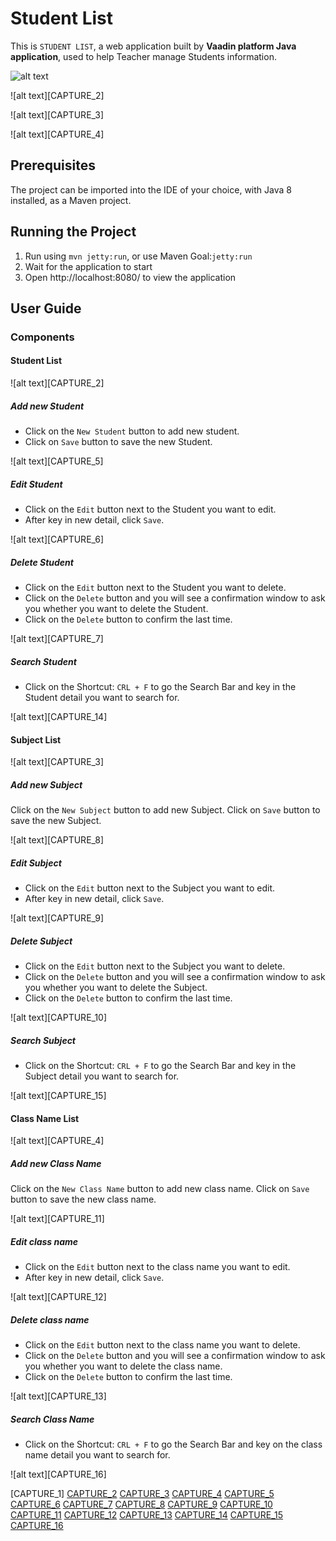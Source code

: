 # Student List

This is `STUDENT LIST`, a web application built by **Vaadin platform Java application**, used to help Teacher manage Students information.

![alt text](https://github.com/nguyenngoclinhchi/StudentList_WebApplication/tree/master/image/OFFLINE_PAGE.png)

![alt text][CAPTURE_2]

![alt text][CAPTURE_3]

![alt text][CAPTURE_4]

## Prerequisites

The project can be imported into the IDE of your choice, with Java 8 installed, as a Maven project.

## Running the Project

1. Run using `mvn jetty:run`, or use Maven Goal:`jetty:run`
2. Wait for the application to start
3. Open http://localhost:8080/ to view the application

## User Guide

### Components

#### Student List

![alt text][CAPTURE_2]

##### Add new Student

* Click on the `New Student` button to add new student.
* Click on `Save` button to save the new Student.

![alt text][CAPTURE_5]

##### Edit Student

* Click on the `Edit` button next to the Student you want to edit.
* After key in new detail, click `Save`.

![alt text][CAPTURE_6]

##### Delete Student

* Click on the `Edit` button next to the Student you want to delete.
* Click on the `Delete` button and you will see a confirmation window to ask you whether you want to delete the Student.
* Click on the `Delete` button to confirm the last time.

![alt text][CAPTURE_7]

##### Search Student

* Click on the Shortcut: `CRL + F` to go the Search Bar and key in the Student detail you want to search for.

![alt text][CAPTURE_14]

#### Subject List

![alt text][CAPTURE_3]

##### Add new Subject

Click on the `New Subject` button to add new Subject.
Click on `Save` button to save the new Subject.

![alt text][CAPTURE_8]

##### Edit Subject

* Click on the `Edit` button next to the Subject you want to edit.
* After key in new detail, click `Save`.

![alt text][CAPTURE_9]

##### Delete Subject

* Click on the `Edit` button next to the Subject you want to delete.
* Click on the `Delete` button and you will see a confirmation window to ask you whether you want to delete the Subject.
* Click on the `Delete` button to confirm the last time.

![alt text][CAPTURE_10]

##### Search Subject

* Click on the Shortcut: `CRL + F` to go the Search Bar and key in the Subject detail you want to search for.

![alt text][CAPTURE_15]

#### Class Name List

![alt text][CAPTURE_4]

##### Add new Class Name

Click on the `New Class Name` button to add new class name.
Click on `Save` button to save the new class name.

![alt text][CAPTURE_11]

##### Edit class name

* Click on the `Edit` button next to the class name you want to edit.
* After key in new detail, click `Save`.

![alt text][CAPTURE_12]

##### Delete class name

* Click on the `Edit` button next to the class name you want to delete.
* Click on the `Delete` button and you will see a confirmation window to ask you whether you want to delete the class name.
* Click on the `Delete` button to confirm the last time.

![alt text][CAPTURE_13]

##### Search Class Name

* Click on the Shortcut: `CRL + F` to go the Search Bar and key on the class name detail you want to search for.

![alt text][CAPTURE_16]

[CAPTURE_1]
[CAPTURE_2](https://github.com/nguyenngoclinhchi/StudentList_WebApplication/tree/master/image/MAIN_1.png)
[CAPTURE_3](https://github.com/nguyenngoclinhchi/StudentList_WebApplication/tree/master/image/MAIN_2.png)
[CAPTURE_4](https://github.com/nguyenngoclinhchi/StudentList_WebApplication/tree/master/image/MAIN_3.png)
[CAPTURE_5](https://github.com/nguyenngoclinhchi/StudentList_WebApplication/tree/master/image/CREATE_1.png)
[CAPTURE_6](https://github.com/nguyenngoclinhchi/StudentList_WebApplication/tree/master/image/CREATE_2.png)
[CAPTURE_7](https://github.com/nguyenngoclinhchi/StudentList_WebApplication/tree/master/image/CREATE_3.png)
[CAPTURE_8](https://github.com/nguyenngoclinhchi/StudentList_WebApplication/tree/master/image/EDIT_1.png)
[CAPTURE_9](https://github.com/nguyenngoclinhchi/StudentList_WebApplication/tree/master/image/EDIT_2.png)
[CAPTURE_10](https://github.com/nguyenngoclinhchi/StudentList_WebApplication/tree/master/image/EDIT_3.png)
[CAPTURE_11](https://github.com/nguyenngoclinhchi/StudentList_WebApplication/tree/master/image/DELETE_1.png)
[CAPTURE_12](https://github.com/nguyenngoclinhchi/StudentList_WebApplication/tree/master/image/DELETE_2.png)
[CAPTURE_13](https://github.com/nguyenngoclinhchi/StudentList_WebApplication/tree/master/image/DELETE_3.png)
[CAPTURE_14](https://github.com/nguyenngoclinhchi/StudentList_WebApplication/tree/master/image/SEARCH_1.png)
[CAPTURE_15](https://github.com/nguyenngoclinhchi/StudentList_WebApplication/tree/master/image/SEARCH_2.png)
[CAPTURE_16](https://github.com/nguyenngoclinhchi/StudentList_WebApplication/tree/master/image/SEARCH_3.png)
